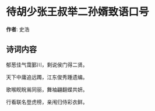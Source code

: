 # 待胡少张王叔举二孙婿致语口号

**作者**: 史浩

## 诗词内容

郁葱佳气霭鄞川，剩说侯门得二贤。

天下中庸追远躅，江东俊秀踵遗编。

歌喉𪾢睆鶑同丽，舞袖翩翻蝶共妍。

行看联名登虎榜，亲闱归侍彩衣鲜。

